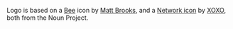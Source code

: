 Logo is based on a [Bee](https://thenounproject.com/term/bee/33274) icon by [Matt Brooks](https://thenounproject.com/Mattebrooks),
and a [Network icon](https://thenounproject.com/term/network/23949/) by [XOXO](https://thenounproject.com/xoxo), both from the Noun Project.
